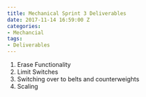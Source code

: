 ```yaml
---
title: Mechanical Sprint 3 Deliverables
date: 2017-11-14 16:59:00 Z
categories:
- Mechancial
tags:
- Deliverables
---
```


1. Erase Functionality
2. Limit Switches
3. Switching over to belts and counterweights
4. Scaling
